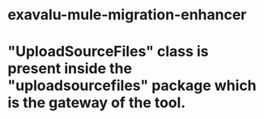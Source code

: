 # exavalu-mule-migration-enhancer

# "UploadSourceFiles" class is present inside the "uploadsourcefiles" package which is the gateway of the tool.